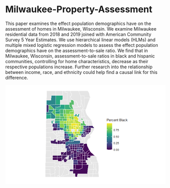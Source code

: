 # Milwaukee-Property-Assessment

This paper examines the effect population demographics have on the assessment of homes in
Milwaukee, Wisconsin. We examine Milwaukee residential data from 2018 and 2019 joined with
American Community Survey 5 Year Estimates. We use hierarchical linear models (HLMs)
and multiple mixed logistic regression models to assess the effect population demographics
have on the assessment-to-sale ratio. We find that in Milwaukee, Wisconsin, assessment-to-sale
ratios in black and hispanic communities, controlling for home characteristics, decrease as their
respective populations increase. Further research into the relationship between income, race,
and ethnicity could help find a causal link for this difference.


![alt text](https://github.com/Vinnie-Palazeti/Milwaukee-Property-Assessment/raw/master/Visuals/Percent%20Black%20Population%20Final.png)
